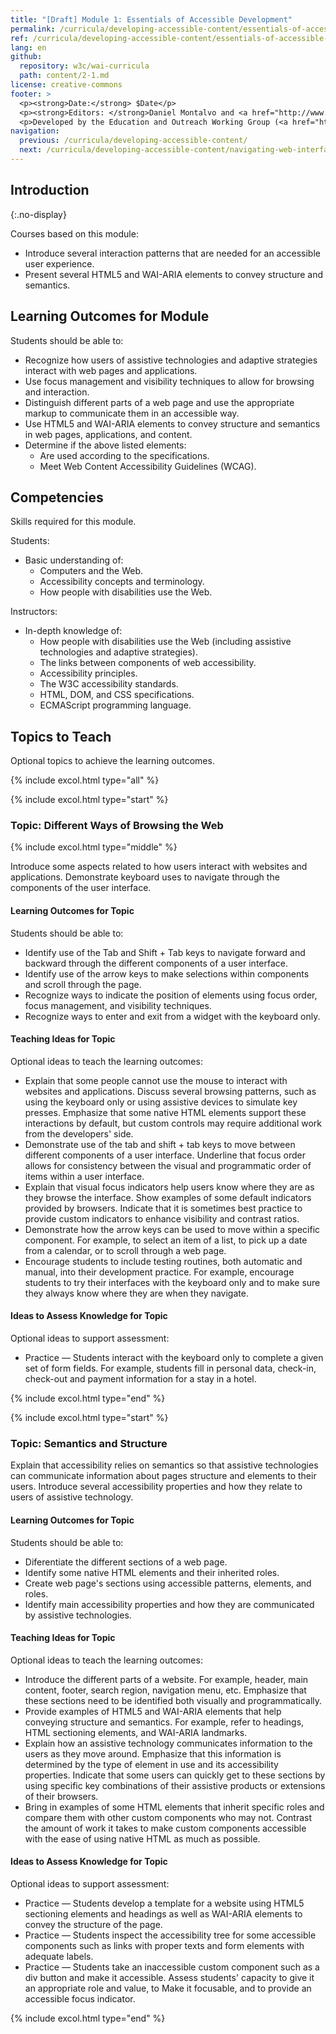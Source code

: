 ```yaml
---
title: "[Draft] Module 1: Essentials of Accessible Development"
permalink: /curricula/developing-accessible-content/essentials-of-accessible-development/
ref: /curricula/developing-accessible-content/essentials-of-accessible-development/
lang: en
github:
  repository: w3c/wai-curricula
  path: content/2-1.md
license: creative-commons
footer: >
  <p><strong>Date:</strong> $Date</p>
  <p><strong>Editors: </strong>Daniel Montalvo and <a href="http://www.w3.org/People/shadi/">Shadi Abou-Zahra</a>. Contributors: <a href="https://www.w3.org/WAI/EO/EOWG-members">EOWG Participants</a>. </p>
  <p>Developed by the Education and Outreach Working Group (<a href="http://www.w3.org/WAI/EO/">EOWG</a>). Developed with support from the <a href="https://www.w3.org/WAI/about/projects/wai-guide/">WAI-Guide Project</a> funded by the European Commission (EC) under the Horizon 2020 program (Grant Agreement 822245).</p>
navigation:
  previous: /curricula/developing-accessible-content/
  next: /curricula/developing-accessible-content/navigating-web-interfaces/
---
```


## Introduction
{:.no-display}

Courses based on this module:

* Introduce several interaction patterns that are needed for an accessible user experience.
* Present several HTML5 and WAI-ARIA elements to convey structure and semantics.

## Learning Outcomes for Module

Students should be able to:

* Recognize how users of assistive technologies and adaptive strategies interact with web pages and applications.
* Use focus management and visibility techniques to allow for browsing and interaction.
* Distinguish different parts of a web page and use the appropriate markup to communicate them in an accessible way.
* Use HTML5 and WAI-ARIA elements to convey structure and semantics in web pages, applications, and content.
* Determine if the above listed elements:
   * Are used according to the specifications.
  * Meet Web Content Accessibility Guidelines (WCAG).

## Competencies

Skills required for this module.

Students:

* Basic understanding of:
  * Computers and the Web.
  * Accessibility concepts and terminology.
  * How people with disabilities use the Web.

Instructors:

* In-depth knowledge of:
  * How people with disabilities use the Web (including assistive technologies and adaptive strategies).
  * The links between components of web accessibility.
  * Accessibility principles.  
  * The W3C accessibility standards.
  * HTML, DOM, and CSS specifications.
  * ECMAScript programming language.

## Topics to Teach

Optional topics to achieve the learning outcomes.

{% include excol.html type="all" %}

{% include excol.html type="start" %}

### Topic: Different Ways of Browsing the Web

{% include excol.html type="middle" %}

Introduce some aspects related to how users interact with websites and applications. Demonstrate keyboard uses to navigate through the components of the user interface.

#### Learning Outcomes for Topic

Students should be able to:

* Identify use of the Tab and Shift + Tab keys to navigate forward and backward through the different components of a user interface.
* Identify use of the arrow keys to make selections within components and scroll through the page.
* Recognize ways to indicate the position of elements using focus order, focus management, and visibility techniques.
* Recognize ways to enter and exit from a widget with the keyboard only.

#### Teaching Ideas for Topic

Optional ideas to teach the learning outcomes:

* Explain that some people cannot use the mouse to interact with websites and applications. Discuss several browsing patterns, such as using the keyboard only or using assistive devices to simulate key presses. Emphasize that some native HTML elements support these interactions by default, but custom controls may require additional work from the developers' side.
* Demonstrate use of the tab and shift + tab keys to move between different components of a user interface. Underline that focus order allows for consistency between the visual and programmatic order of items within a user interface.
* Explain that visual focus indicators help users know where they are as they browse the interface. Show examples of some default indicators provided by browsers. Indicate that it is sometimes best practice to provide custom indicators to enhance visibility and contrast ratios.
* Demonstrate how the arrow keys can be used to move within a specific component. For example, to select an item of a list, to pick up a date from a calendar, or to scroll through a web page.
* Encourage students to include testing routines, both automatic and manual, into their development practice. For example, encourage students to try their interfaces with the keyboard only and to make sure they always know where they are when they navigate.

#### Ideas to Assess Knowledge for Topic

Optional ideas to support assessment:

* Practice &mdash; Students interact with the keyboard only to complete a given set of form fields. For example, students fill in personal data, check-in, check-out and payment information for a stay in a hotel.

{% include excol.html type="end" %}

{% include excol.html type="start" %}

### Topic: Semantics and Structure

Explain that accessibility relies on semantics so that assistive technologies can communicate information about pages structure and elements to their users. Introduce several accessibility properties and how they relate to users of assistive technology.

#### Learning Outcomes for Topic

Students should be able to:

* Diferentiate the different sections of a web page.
* Identify some native HTML elements and their inherited roles.
* Create web page's sections using accessible patterns, elements, and roles.
* Identify main accessibility properties and how they are communicated by assistive technologies.

#### Teaching Ideas for Topic

Optional ideas to teach the learning outcomes:

* Introduce the different parts of a website. For example, header, main content, footer, search region, navigation menu, etc. Emphasize that these sections need to be identified both visually and programmatically.
* Provide examples of HTML5 and WAI-ARIA elements that help conveying structure and semantics. For example, refer to headings, HTML sectioning elements, and WAI-ARIA landmarks.
* Explain how an assistive technology communicates information to the users as they move around. Emphasize that this information is determined by the type of element in use and its accessibility properties. Indicate that some users can quickly get to these sections by using specific key combinations of their assistive products or extensions of their browsers.
* Bring in examples of some HTML elements that inherit specific roles and compare them with other custom components who may not. Contrast the amount of work it takes to make custom components accessible with the ease of using native HTML as much as possible.

#### Ideas to Assess Knowledge for Topic

Optional ideas to support assessment:

* Practice &mdash; Students develop a template for a website using HTML5 sectioning elements and headings as well as WAI-ARIA elements to convey the structure of the page.
* Practice &mdash; Students inspect the accessibility tree for some accessible components such as links with proper texts and form elements with adequate labels.
* Practice &mdash; Students take an inaccessible custom component such as a div button and make it accessible. Assess students' capacity to give it an appropriate role and value, to Make it focusable, and to provide an accessible focus indicator.

{% include excol.html type="end" %}


